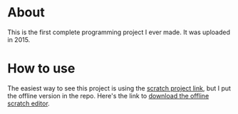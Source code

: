 # About

This is the first complete programming project I ever made. It was uploaded in 2015.

# How to use

The easiest way to see this project is using the [scratch project link](https://scratch.mit.edu/projects/55926854), but I put the offline version in the repo. Here's the link to [download the offline scratch editor](https://scratch.mit.edu/download). 